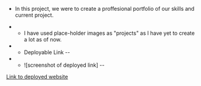 * In this project, we were to create a proffesional portfolio of our skills and current project.

* * I have used place-holder images as "projects" as I have yet to create a lot as of now.

* * Deployable Link --  

* * ![screenshot of deployed link] -- 

[Link to deployed website](https://lukesimon32.github.io/Portfolio/#about-me)


